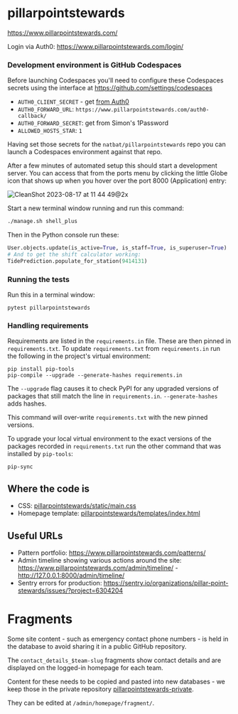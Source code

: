 # pillarpointstewards

https://www.pillarpointstewards.com/

Login via Auth0: https://www.pillarpointstewards.com/login/

### Development environment is GitHub Codespaces

Before launching Codespaces you'll need to configure these Codespaces secrets using the interface at https://github.com/settings/codespaces

- `AUTH0_CLIENT_SECRET` - get [from Auth0](https://manage.auth0.com/dashboard/us/pillarpointstewards/applications/DLXBMPbtamC2STUyV7R6OFJFDsSTHqEA/settings)
- `AUTH0_FORWARD_URL`: `https://www.pillarpointstewards.com/auth0-callback/`
- `AUTH0_FORWARD_SECRET`: get from Simon's 1Password
- `ALLOWED_HOSTS_STAR`: `1`

Having set those secrets for the `natbat/pillarpointstewards` repo you can launch a Codespaces environment against that repo.

After a few minutes of automated setup this should start a development server. You can access that from the ports menu by clicking the little Globe icon that shows up when you hover over the port 8000 (Application) entry:

![CleanShot 2023-08-17 at 11 44 49@2x](https://github.com/natbat/pillarpointstewards/assets/9599/e34582d9-9939-4658-a27a-8e448c843849)

Start a new terminal window running and run this command:

```bash
./manage.sh shell_plus
```
Then in the Python console run these:
```python
User.objects.update(is_active=True, is_staff=True, is_superuser=True)
# And to get the shift calculator working:
TidePrediction.populate_for_station(9414131)
```

### Running the tests

Run this in a terminal window:

    pytest pillarpointstewards

### Handling requirements

Requirements are listed in the `requirements.in` file. These are then pinned in `requirements.txt`. To update `requirements.txt` from `requirements.in` run the following in the project's virtual environment:

    pip install pip-tools
    pip-compile --upgrade --generate-hashes requirements.in

The `--upgrade` flag causes it to check PyPI for any upgraded versions of packages that still match the line in `requirements.in`. `--generate-hashes` adds hashes.

This command will over-write `requirements.txt` with the new pinned versions.

To upgrade your local virtual environment to the exact versions of the packages recorded in `requirements.txt` run the other command that was installed by `pip-tools`:

    pip-sync

## Where the code is

- CSS: [pillarpointstewards/static/main.css](pillarpointstewards/static/main.css)
- Homepage template: [pillarpointstewards/templates/index.html](pillarpointstewards/templates/index.html)

## Useful URLs

- Pattern portfolio: https://www.pillarpointstewards.com/patterns/
- Admin timeline showing various actions around the site: https://www.pillarpointstewards.com/admin/timeline/ - http://127.0.0.1:8000/admin/timeline/
- Sentry errors for production: https://sentry.io/organizations/pillar-point-stewards/issues/?project=6304204

# Fragments

Some site content - such as emergency contact phone numbers - is held in the database to avoid sharing it in a public GitHub repository.

The `contact_details_$team-slug` fragments show contact details and are displayed on the logged-in homepage for each team.

Content for these needs to be copied and pasted into new databases - we keep those in the private repository [pillarpointstewards-private](https://github.com/natbat/pillarpointstewards-private).

They can be edited at `/admin/homepage/fragment/`.
